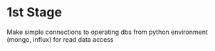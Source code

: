 # 1st Stage
Make simple connections to operating dbs from python environment (mongo, influx) for read data access

